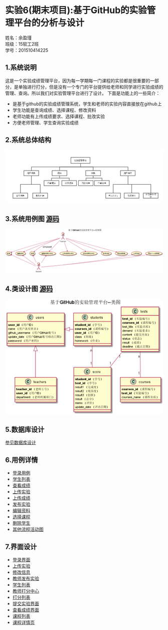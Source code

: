 # 实验6(期末项目):基于GitHub的实验管理平台的分析与设计
姓名：余盈瑾<br>
班级：15软工2班<br>
学号：201510414225<br>

## 1.系统说明
这是一个实验成绩管理平台，因为每一学期每一门课程的实验都是很重要的一部分，是单独进行打分，但是没有一个专门的平台提供给老师和同学进行实验成绩的管理、查询。所以我们对实验管理平台进行了设计。
下面是功能上的一些简介：
- 是基于github的实验成绩管理系统，学生和老师的实验内容直接放在github上
- 学生功能是查询成绩、选择课程、修改资料
- 老师功能有上传成绩要求、选择课程、批改实验
- 方便老师管理、学生查询实验成绩

## 2.系统总体结构
![](pics/系统结构图.png)

## 3.系统用例图 [源码](puml/用例图.puml)
![](pics/用例图.png)

## 4.类设计图 [源码](puml/类图.puml)
![](pics/类图.png)

## 5.数据库设计 
[参见数据库设计](数据库设计.md)

## 6.用例详情
- [登录用例](用例/登录.md)
- [学生列表](用例/学生列表用例.md)
- [查看成绩](用例/查看成绩.md)
- [上传实验](用例/上传实验.md)
- [上传成绩](用例/上传成绩.md)
- [发布实验](用例/发布实验.md)
- [编辑资料](用例/用户编辑资料.md)
- [选择课程](用例/选择课程.md)
- [删除学生](用例/删除学生.md)
- [其他流程活动图](用例/其他活动图.md)

## 7.界面设计
- [登录界面](https://Fhinee.github.io/is_analysis/tree/master/test6/ui/home.html)
- [上传实验](https://htmlpreview.github.io/？https://github.com/Fhinee/is_analysis/tree/master/test6/ui/上传实验.html)
- [修改信息](https://htmlpreview.github.io/？https://github.com/Fhinee/is_analysis/tree/master/test6/ui/修改信息.html)
- [教师发布实验](https://htmlpreview.github.io/？https://github.com/Fhinee/is_analysis/tree/master/test6/ui/发布实验.html)
- [学生列表](https://htmlpreview.github.io/？https://github.com/Fhinee/is_analysis/tree/master/test6/ui/学生列表.html)
- [教师打分中心](https://htmlpreview.github.io/？https://github.com/Fhinee/is_analysis/tree/master/test6/ui/打分中心.html)
- [打分列表](https://htmlpreview.github.io/？https://github.com/Fhinee/is_analysis/tree/master/test6/ui/打分列表.html)
- [提交实验界面](https://htmlpreview.github.io/？https://github.com/Fhinee/is_analysis/tree/master/test6/ui/提交界面.html)
- [查看成绩界面](https://htmlpreview.github.io/？https://github.com/Fhinee/is_analysis/tree/master/test6/ui/查看成绩.html)
- [课程列表](https://htmlpreview.github.io/？https://github.com/Fhinee/is_analysis/tree/master/test6/ui/课程列表.html)
- [课程详情页](https://htmlpreview.github.io/？https://github.com/Fhinee/is_analysis/tree/master/test6/ui/课程详情页.html)
